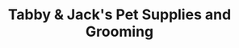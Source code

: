 ---
title: "Tabby & Jack's Pet Supplies and Grooming"
url: /madison/tabby-und-jacks-pet-supplies-and-grooming/
shop: Tiere
---